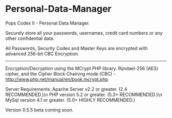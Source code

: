 Personal-Data-Manager
=====================

Pops Codex II - Personal Data Manager.

Securely store all your passwords, usernames, credit card numbers or any other confidential data.

All Passwords, Security Codes and Master Keys are encrypted with advanced 256-bit CBC Encryption.

*****

Encryption/Decryption using the MCrypt PHP library. Rijndael-256 (AES) cipher, and the Cipher Block Chaining mode (CBC) - http://www.php.net/manual/en/book.mcrypt.php

Server Requirements:
Apache Server v2.2 or greater. (2.4 RECOMMENDED.)\n
PHP version 5.2 or greater. (5.3+ RECOMMENDED.)\n
MySql version 4.1 or greater. (5.0+ HIGHLY RECOMMENDED.)

Version 0.5.5 beta coming soon.

